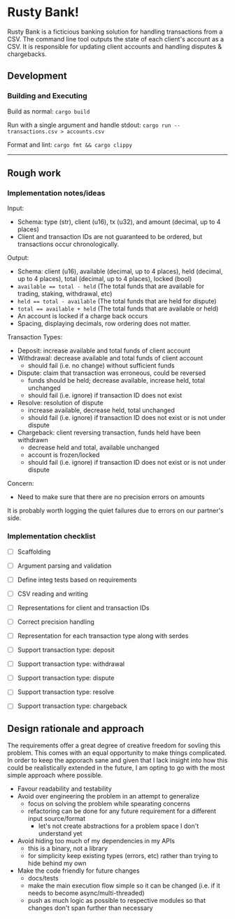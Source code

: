 
# Rusty Bank!
Rusty Bank is a ficticious banking solution for handling transactions from a CSV.
The command line tool outputs the state of each client's account as a CSV.
It is responsible for updating client accounts and handling disputes & chargebacks.

## Development
### Building and Executing
Build as normal: `cargo build`

Run with a single argument and handle stdout: `cargo run -- transactions.csv > accounts.csv`

Format and lint: `cargo fmt && cargo clippy`


-------------


## Rough work

### Implementation notes/ideas
Input:
- Schema: type (str), client (u16), tx (u32), and amount (decimal, up to 4 places)
- Client and transaction IDs are not guaranteed to be ordered, but transactions occur chronologically.

Output:
- Schema: client (u16), available (decimal, up to 4 places), held (decimal, up to 4 places), total (decimal, up to 4 places), locked (bool)
- `available == total - held` (The total funds that are available for trading, staking, withdrawal, etc)
- `held == total - available` (The total funds that are held for dispute)
- `total == available + held` (The total funds that are available or held)
- An account is locked if a charge back occurs
- Spacing, displaying decimals, row ordering does not matter.

Transaction Types:
- Deposit: increase available and total funds of client account
- Withdrawal: decrease available and total funds of client account
	- should fail (i.e. no change) without sufficient funds
- Dispute: claim that transaction was erroneous, could be reversed
	- funds should be held; decrease available, increase held, total unchanged
	- should fail (i.e. ignore) if transaction ID does not exist
- Resolve: resolution of dispute
	- increase available, decrease held, total unchanged
	- should fail (i.e. ignore) if transaction ID does not exist or is not under dispute
- Chargeback: client reversing transaction, funds held have been withdrawn
	- decrease held and total, available unchanged
	- account is frozen/locked
	- should fail (i.e. ignore) if transaction ID does not exist or is not under dispute

Concern:
- Need to make sure that there are no precision errors on amounts

It is probably worth logging the quiet failures due to errors on our partner's side.


### Implementation checklist
- [ ] Scaffolding
- [ ] Argument parsing and validation
- [ ] Define integ tests based on requirements
- [ ] CSV reading and writing
- [ ] Representations for client and transaction IDs
- [ ] Correct precision handling
- [ ] Representation for each transaction type along with serdes
- [ ] Support transaction type: deposit
- [ ] Support transaction type: withdrawal
- [ ] Support transaction type: dispute
- [ ] Support transaction type: resolve
- [ ] Support transaction type: chargeback


## Design rationale and approach
The requirements offer a great degree of creative freedom for sovling this problem.
This comes with an equal opportunity to make things complicated.
In order to keep the apporach sane and given that I lack insight
  into how this could be realistically extended in the future,
  I am opting to go with the most simple approach where possible.

- Favour readability and testability
- Avoid over engineering the problem in an attempt to generalize
  - focus on solving the problem while spearating concerns
  - refactoring can be done for any future requirement for a different input source/format
    - let's not create abstractions for a problem space I don't understand yet
- Avoid hiding too much of my dependencies in my APIs
  - this is a binary, not a library
  - for simplicity keep existing types (errors, etc) rather than trying to hide behind my own
- Make the code friendly for future changes
  - docs/tests
  - make the main execution flow simple so it can be changed (i.e. if it needs to become async/multi-threaded)
  - push as much logic as possible to respective modules so that changes don't span further than necessary
